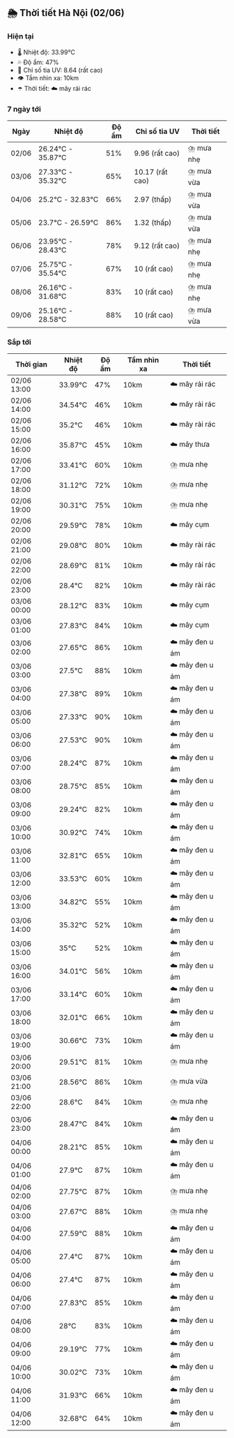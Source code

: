 ## 🌦️ Thời tiết Hà Nội (02/06)

### Hiện tại

- 🌡️ Nhiệt độ: 33.99℃
- 💦 Độ ẩm: 47%
- 🌟 Chỉ số tia UV: 8.64 (rất cao)
- 👁️ Tầm nhìn xa: 10km
- ☂️ Thời tiết: ☁️ mây rải rác

### 7 ngày tới

| Ngày | Nhiệt độ | Độ ẩm | Chỉ số tia UV | Thời tiết |
| --- | --- | --- | --- | --- |
| 02/06 | 26.24℃ - 35.87℃ | 51% | 9.96 (rất cao) | ⛈️ mưa nhẹ |
| 03/06 | 27.33℃ - 35.32℃ | 65% | 10.17 (rất cao) | ⛈️ mưa vừa |
| 04/06 | 25.2℃ - 32.83℃ | 66% | 2.97 (thấp) | ⛈️ mưa vừa |
| 05/06 | 23.7℃ - 26.59℃ | 86% | 1.32 (thấp) | ⛈️ mưa vừa |
| 06/06 | 23.95℃ - 28.43℃ | 78% | 9.12 (rất cao) | ⛈️ mưa nhẹ |
| 07/06 | 25.75℃ - 35.54℃ | 67% | 10 (rất cao) | ⛈️ mưa nhẹ |
| 08/06 | 26.16℃ - 31.68℃ | 83% | 10 (rất cao) | ⛈️ mưa nhẹ |
| 09/06 | 25.16℃ - 28.58℃ | 88% | 10 (rất cao) | ⛈️ mưa vừa |

### Sắp tới

| Thời gian | Nhiệt độ | Độ ẩm | Tầm nhìn xa | Thời tiết |
| --- | --- | --- | --- | --- |
| 02/06 13:00 | 33.99℃ | 47% | 10km | ☁️ mây rải rác |
| 02/06 14:00 | 34.54℃ | 46% | 10km | ☁️ mây rải rác |
| 02/06 15:00 | 35.2℃ | 46% | 10km | ☁️ mây rải rác |
| 02/06 16:00 | 35.87℃ | 45% | 10km | ☁️ mây thưa |
| 02/06 17:00 | 33.41℃ | 60% | 10km | ⛈️ mưa nhẹ |
| 02/06 18:00 | 31.12℃ | 72% | 10km | ⛈️ mưa nhẹ |
| 02/06 19:00 | 30.31℃ | 75% | 10km | ⛈️ mưa nhẹ |
| 02/06 20:00 | 29.59℃ | 78% | 10km | ☁️ mây cụm |
| 02/06 21:00 | 29.08℃ | 80% | 10km | ☁️ mây rải rác |
| 02/06 22:00 | 28.69℃ | 81% | 10km | ☁️ mây rải rác |
| 02/06 23:00 | 28.4℃ | 82% | 10km | ☁️ mây rải rác |
| 03/06 00:00 | 28.12℃ | 83% | 10km | ☁️ mây cụm |
| 03/06 01:00 | 27.83℃ | 84% | 10km | ☁️ mây cụm |
| 03/06 02:00 | 27.65℃ | 86% | 10km | ☁️ mây đen u ám |
| 03/06 03:00 | 27.5℃ | 88% | 10km | ☁️ mây đen u ám |
| 03/06 04:00 | 27.38℃ | 89% | 10km | ☁️ mây đen u ám |
| 03/06 05:00 | 27.33℃ | 90% | 10km | ☁️ mây đen u ám |
| 03/06 06:00 | 27.53℃ | 90% | 10km | ☁️ mây đen u ám |
| 03/06 07:00 | 28.24℃ | 87% | 10km | ☁️ mây đen u ám |
| 03/06 08:00 | 28.75℃ | 85% | 10km | ☁️ mây đen u ám |
| 03/06 09:00 | 29.24℃ | 82% | 10km | ☁️ mây đen u ám |
| 03/06 10:00 | 30.92℃ | 74% | 10km | ☁️ mây đen u ám |
| 03/06 11:00 | 32.81℃ | 65% | 10km | ☁️ mây đen u ám |
| 03/06 12:00 | 33.53℃ | 60% | 10km | ☁️ mây đen u ám |
| 03/06 13:00 | 34.82℃ | 55% | 10km | ☁️ mây đen u ám |
| 03/06 14:00 | 35.32℃ | 52% | 10km | ☁️ mây đen u ám |
| 03/06 15:00 | 35℃ | 52% | 10km | ☁️ mây đen u ám |
| 03/06 16:00 | 34.01℃ | 56% | 10km | ☁️ mây đen u ám |
| 03/06 17:00 | 33.14℃ | 60% | 10km | ☁️ mây đen u ám |
| 03/06 18:00 | 32.01℃ | 66% | 10km | ☁️ mây đen u ám |
| 03/06 19:00 | 30.66℃ | 73% | 10km | ☁️ mây đen u ám |
| 03/06 20:00 | 29.51℃ | 81% | 10km | ⛈️ mưa nhẹ |
| 03/06 21:00 | 28.56℃ | 86% | 10km | ⛈️ mưa vừa |
| 03/06 22:00 | 28.6℃ | 84% | 10km | ⛈️ mưa nhẹ |
| 03/06 23:00 | 28.47℃ | 84% | 10km | ☁️ mây đen u ám |
| 04/06 00:00 | 28.21℃ | 85% | 10km | ☁️ mây đen u ám |
| 04/06 01:00 | 27.9℃ | 87% | 10km | ☁️ mây đen u ám |
| 04/06 02:00 | 27.75℃ | 87% | 10km | ⛈️ mưa nhẹ |
| 04/06 03:00 | 27.67℃ | 88% | 10km | ⛈️ mưa nhẹ |
| 04/06 04:00 | 27.59℃ | 88% | 10km | ☁️ mây đen u ám |
| 04/06 05:00 | 27.4℃ | 87% | 10km | ☁️ mây đen u ám |
| 04/06 06:00 | 27.4℃ | 87% | 10km | ☁️ mây đen u ám |
| 04/06 07:00 | 27.83℃ | 85% | 10km | ☁️ mây đen u ám |
| 04/06 08:00 | 28℃ | 83% | 10km | ☁️ mây đen u ám |
| 04/06 09:00 | 29.19℃ | 77% | 10km | ☁️ mây đen u ám |
| 04/06 10:00 | 30.02℃ | 73% | 10km | ☁️ mây đen u ám |
| 04/06 11:00 | 31.93℃ | 66% | 10km | ☁️ mây đen u ám |
| 04/06 12:00 | 32.68℃ | 64% | 10km | ☁️ mây đen u ám |
